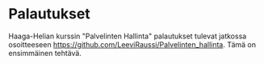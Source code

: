 # Palautukset

Haaga-Helian kurssin "Palvelinten Hallinta" palautukset tulevat jatkossa osoitteeseen https://github.com/LeeviRaussi/Palvelinten_hallinta. Tämä on ensimmäinen tehtävä.
